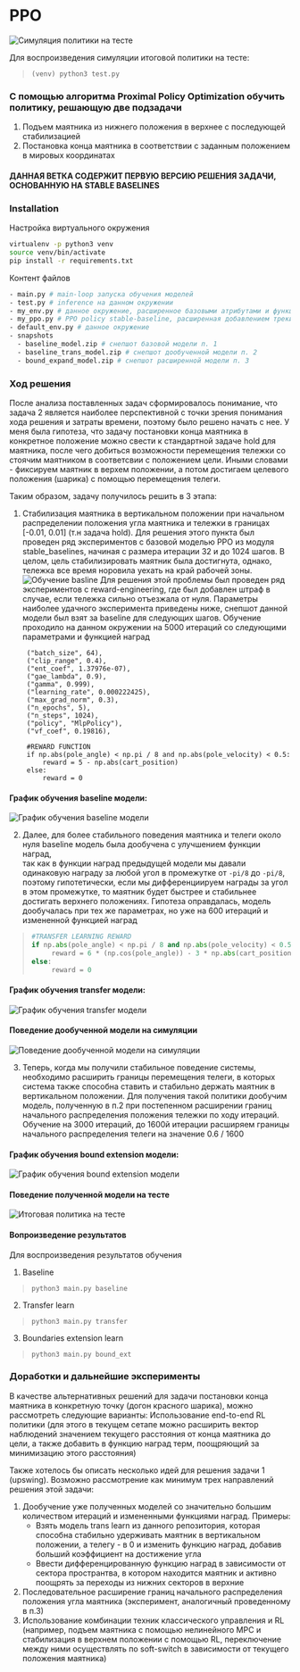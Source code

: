 # PPO


![Симуляция политики на тесте](gifs/test.gif)

Для воспроизведения симуляции итоговой политики на тесте:
> `(venv) python3 test.py`

### С помощью алгоритма Proximal Policy Optimization обучить политику, решающую две подзадачи

1. Подъем маятника из нижнего положения в верхнее с последующей стабилизацией 
2. Постановка конца маятника в соответствии с заданным положением в мировых координатах


#### ДАННАЯ ВЕТКА СОДЕРЖИТ ПЕРВУЮ ВЕРСИЮ РЕШЕНИЯ ЗАДАЧИ, ОСНОВАННУЮ НА STABLE BASELINES


### Installation

Настройка виртуального окружения
```bash
virtualenv -p python3 venv
source venv/bin/activate
pip install -r requirements.txt
```

Контент файлов
```bash
- main.py # main-loop запуска обучения моделей
- test.py # inference на данном окружении
- my_env.py # данное окружение, расширенное базовыми атрибутами и функцией наград
- my_ppo.py # PPO policy stable-baseline, расширенная добавлением трекинга mlflow
- default_env.py # данное окружение
- snapshots 
  - baseline_model.zip # снепшот базовой модели п. 1
  - baseline_trans_model.zip # снепшот дообученной модели п. 2
  - bound_expand_model.zip # снепшот расширенной модели п. 3
```
### Ход решения

После анализа поставленных задач сформировалось понимание, что задача 2 является наиболее перспективной с точки зрения 
понимания хода решения и затраты времени, поэтому было решено начать с нее.  У меня была гипотеза, что задачу постановки 
конца маятника в конкретное положение можно свести к стандартной задаче hold для маятника, после чего добиться возможности 
перемещения тележки со стоячим маятником в соответсвии с положением цели. Иными словами - фиксируем маятник в верхем положении,
а потом достигаем целевого положения (шарика) с помощью перемещения телеги.

Таким образом, задачу получилось решить в 3 этапа:

1. Стабилизация маятника в вертикальном положении при начальном распределении положения угла маятника и тележки
   в границах [-0.01, 0.01] (т.н задача hold).
   Для решения этого пункта был проведен ряд экспериментов с базовой моделью PPO из модуля stable_baselines, начиная с размера итерации 
   32 и до 1024 шагов. В целом, цель стабилизировать маятник была достигнута, однако, тележка все время норовила уехать на
   край рабочей зоны.
   ![Обучение basline](gifs/left_pole.gif)
   Для решения этой проблемы был проведен ряд экспериментов с reward-engineering, где был добавлен штраф в случае, 
   если тележка сильно отъезжала от нуля. Параметры наиболее удачного эксперимента приведены ниже, снепшот данной модели
   был взят за baseline для следующих шагов. Обучение проходило на данном окружении на 5000 итераций со следующими параметрами и функцией наград
   >    
        ("batch_size", 64),
        ("clip_range", 0.4),
        ("ent_coef", 1.37976e-07),
        ("gae_lambda", 0.9),
        ("gamma", 0.999),
        ("learning_rate", 0.000222425),
        ("max_grad_norm", 0.3),
        ("n_epochs", 5),
        ("n_steps", 1024),
        ("policy", "MlpPolicy"),
        ("vf_coef", 0.19816),
    
        #REWARD FUNCTION
        if np.abs(pole_angle) < np.pi / 8 and np.abs(pole_velocity) < 0.5:
            reward = 5 - np.abs(cart_position)
        else:
            reward = 0
#### График обучения baseline модели:
![График обучения baseline модели ](pictures/baseline_reward.png)

2. Далее, для более стабильного поведения маятника и телеги около нуля baseline модель была дообучена с улучшением функции наград,  
   так как в функции наград предыдущей модели мы давали одинаковую награду за любой угол в промежутке от `-pi/8` до `-pi/8`,
   поэтому гипотетически, если мы дифференциируем награды за угол в этом промежутке, то маятник будет быстрее и стабильнее достигать
   верхнего положениях. Гипотеза оправдалась, модель дообучалась при тех же параметрах, но уже на 600 итераций и измененной функцией наград
>```python
>#TRANSFER LEARNING REWARD
> if np.abs(pole_angle) < np.pi / 8 and np.abs(pole_velocity) < 0.5:
>      reward = 6 * (np.cos(pole_angle)) - 3 * np.abs(cart_position) + (cart_position) < 0.05) * 2
> else:
>      reward = 0
> ```

#### График обучения transfer модели:
![График обучения transfer модели ](pictures/transfer_reward.png)

#### Поведение дообученной модели на симуляции
![Поведение дообученной модели на симуляции](gifs/stable_pole.gif)

3. Теперь, когда мы получили стабильное поведение системы, необходимо расширить границы перемещения телеги, в которых
   система также способна ставить и стабильно держать маятник в вертикальном положении. Для получения такой политики
   дообучим модель, полученную в п.2 при постепенном расширении границ начального распределения положения тележки по ходу итераций. 
   Обучение  на 3000 итераций, до 1600й итерации расширяем границы начального распределения телеги на значение 0.6 / 1600

#### График обучения bound extension модели:
![График обучения bound extension модели ](pictures/bound_extension_reward.png)

#### Поведение полученной модели на тесте
![Итоговая политика на тесте](gifs/inference.gif)

#### Вопроизведение результатов
Для воспроизведения результатов обучения
1. Baseline
> `python3 main.py baseline`
2. Transfer learn
> `python3 main.py transfer`
3. Boundaries extension learn
> `python3 main.py bound_ext`


### Доработки и дальнейшие эксперименты

В качестве альтернативных решений для задачи постановки конца маятника в конкретную точку (догон красного шарика), можно рассмотреть следующие варианты:
Использование end-to-end RL политики (для этого в текущем сетапе можно расширить вектор наблюдений значением текущего расстояния от конца маятника до цели,
а также добавить в функцию наград терм, поощряющий за минимизацию этого расстояния)

Также хотелось бы описать несколько идей для решения задачи 1 (upswing). Возможно рассмотрение как минимум трех направлений решения этой задачи:
1. Дообучение уже полученных моделей со значительно большим количеством итераций и измененными функциями наград. Примеры:
   - Взять модель trans learn из данного репозитория, которая способна стабильно удерживать маятник в вертикальном положении, а телегу - в 0
   и изменить функцию наград, добавив больший коэффициент на достижение угла
   - Ввести дифференцированную функцию наград в зависимости от сектора пространтва, в котором находится маятник и активно поощрять за переходы из нижних секторов в верхние
2. Последовательное расширение границ начального распределения положения угла маятника (эксперимент, аналогичный проведенному в п.3)
3. Использование комбинации техник классического управления и RL (например, подъем маятника с помощью нелинейного MPC и 
стабилизация в верхнем положении с помощью RL, переключение между ними осуществлять по soft-switch в зависимости от текущего положения маятника)

